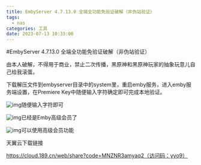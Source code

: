```yaml
---
title: EmbyServer 4.7.13.0 全端全功能免验证破解（非伪站验证）
tags:
  - nas
categories: 工具
date: 2023-07-13 10:33:00
---
```


#EmbyServer 4.7.13.0 全端全功能免验证破解（非伪站验证）

由本人破解，不得用于商业，禁止二次传播，黑原神和黑原神玩家的抽象玩意儿自己给我滚蛋。

下载解压文件到embyserver目录中的system里，重启emby服务，进入emby服务端设置，在Premiere Key中随便输入字符确定即可完成本地验证。

![img](https://i0.hdslb.com/bfs/article/48de8a7f667d0f2ca5d6ee26d04d5c7c51bef48d.png@1256w_734h_!web-article-pic.avif)随便输入字符即可

![img](https://i0.hdslb.com/bfs/article/7c067c438863009bfc65cd2706af211d76d640ba.png@1256w_514h_!web-article-pic.avif)已经是Emby高级会员了

![img](https://i0.hdslb.com/bfs/article/d992c67a2c61042849b4a7643ba63d2b1c33f0eb.png@1256w_734h_!web-article-pic.avif)可以使用高级会员功能

天翼云下载链接

https://cloud.189.cn/web/share?code=MNZNR3amyaq2（访问码：yyo9）